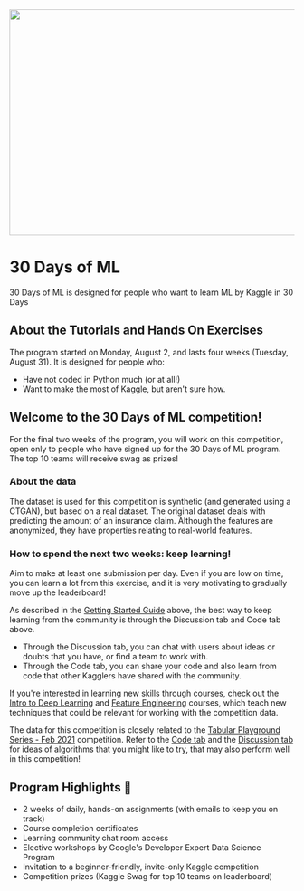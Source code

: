 <img src="https://github.com/rojaAchary/30-Days-of-ML-Kaggle/blob/main/misc/30_Days_ML_Hero.png" width="600" height="400">

# 30 Days of ML
30 Days of ML is designed for people who want to learn ML by Kaggle in 30 Days

## About the Tutorials and Hands On Exercises

The program started on Monday, August 2, and lasts four weeks (Tuesday, August 31). It is designed for people who:

* Have not coded in Python much (or at all!)
* Want to make the most of Kaggle, but aren't sure how.

## Welcome to the 30 Days of ML competition!

For the final two weeks of the program, you will work on this competition, open only to people who have signed up for the 30 Days of ML program. The top 10 teams will receive swag as prizes!

### About the data

The dataset is used for this competition is synthetic (and generated using a CTGAN), but based on a real dataset. The original dataset deals with predicting the amount of an insurance claim. Although the features are anonymized, they have properties relating to real-world features.

### How to spend the next two weeks: keep learning!

Aim to make at least one submission per day. Even if you are low on time, you can learn a lot from this exercise, and it is very motivating to gradually move up the leaderboard!

As described in the [Getting Started Guide](https://www.kaggle.com/alexisbcook/getting-started-with-kaggle-competitions) above, the best way to keep learning from the community is through the Discussion tab and Code tab above.

* Through the Discussion tab, you can chat with users about ideas or doubts that you have, or find a team to work with.
* Through the Code tab, you can share your code and also learn from code that other Kagglers have shared with the community.

If you're interested in learning new skills through courses, check out the [Intro to Deep Learning](https://www.kaggle.com/learn/intro-to-deep-learning) and [Feature Engineering](https://www.kaggle.com/learn/feature-engineering) courses, which teach new techniques that could be relevant for working with the competition data.

The data for this competition is closely related to the [Tabular Playground Series - Feb 2021](https://www.kaggle.com/c/tabular-playground-series-feb-2021) competition. Refer to the [Code tab](https://www.kaggle.com/c/tabular-playground-series-feb-2021/code) and the [Discussion tab](https://www.kaggle.com/c/tabular-playground-series-feb-2021/discussion) for ideas of algorithms that you might like to try, that may also perform well in this competition!

## Program Highlights 🌟

* 2 weeks of daily, hands-on assignments (with emails to keep you on track)
* Course completion certificates
* Learning community chat room access
* Elective workshops by Google's Developer Expert Data Science Program
* Invitation to a beginner-friendly, invite-only Kaggle competition
* Competition prizes (Kaggle Swag for top 10 teams on leaderboard)
